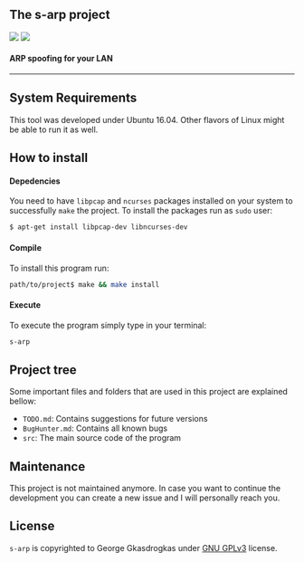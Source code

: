 ## The s-arp  project   
![](https://img.shields.io/badge/version-0.5-9B59B6.svg?style=flat-square) ![](https://img.shields.io/badge/license-GPLv3-1E8BC3.svg?style=flat-square)
#### ARP spoofing for your LAN
----------

## System Requirements

This tool was developed under Ubuntu 16.04. Other flavors of Linux might be able to run it as well.

## How to install

#### Depedencies

You need to have `libpcap` and `ncurses` packages installed on your system to successfully `make` the project. To install the packages run as `sudo` user:

```bash
$ apt-get install libpcap-dev libncurses-dev
```

#### Compile

To install this program run:

```bash
path/to/project$ make && make install
```

#### Execute

To execute the program simply type in your terminal:

```bash
s-arp
```

## Project tree

Some important files and folders that are used in this project are explained bellow:

- `TODO.md`: Contains suggestions for future versions  
- `BugHunter.md`: Contains all known bugs
- `src`: The main source code of the program

## Maintenance

This project is not maintained anymore. In case you want to continue the development you can create a new issue and I will personally reach you.

## License
`s-arp` is copyrighted to George Gkasdrogkas under [GNU GPLv3](https://www.gnu.org/licenses/gpl-3.0.en.html) license.

